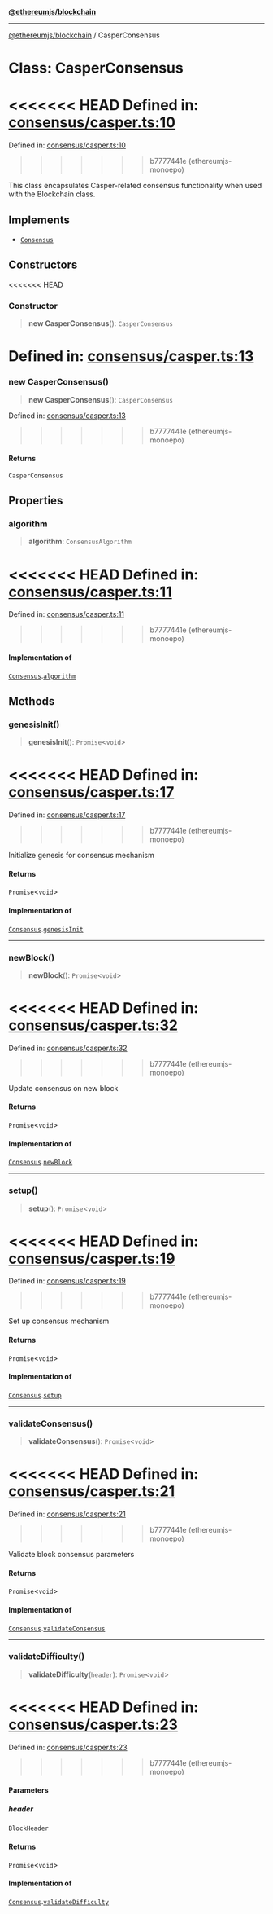 [**@ethereumjs/blockchain**](../README.md)

***

[@ethereumjs/blockchain](../README.md) / CasperConsensus

# Class: CasperConsensus

<<<<<<< HEAD
Defined in: [consensus/casper.ts:10](https://github.com/ethereumjs/ethereumjs-monorepo/blob/master/packages/blockchain/src/consensus/casper.ts#L10)
=======
Defined in: [consensus/casper.ts:10](https://github.com/Dargon789/ethereumjs-monorepo/blob/master/packages/blockchain/src/consensus/casper.ts#L10)
>>>>>>> b7777441e (ethereumjs-monoepo)

This class encapsulates Casper-related consensus functionality when used with the Blockchain class.

## Implements

- [`Consensus`](../interfaces/Consensus.md)

## Constructors

<<<<<<< HEAD
### Constructor

> **new CasperConsensus**(): `CasperConsensus`

Defined in: [consensus/casper.ts:13](https://github.com/ethereumjs/ethereumjs-monorepo/blob/master/packages/blockchain/src/consensus/casper.ts#L13)
=======
### new CasperConsensus()

> **new CasperConsensus**(): `CasperConsensus`

Defined in: [consensus/casper.ts:13](https://github.com/Dargon789/ethereumjs-monorepo/blob/master/packages/blockchain/src/consensus/casper.ts#L13)
>>>>>>> b7777441e (ethereumjs-monoepo)

#### Returns

`CasperConsensus`

## Properties

### algorithm

> **algorithm**: `ConsensusAlgorithm`

<<<<<<< HEAD
Defined in: [consensus/casper.ts:11](https://github.com/ethereumjs/ethereumjs-monorepo/blob/master/packages/blockchain/src/consensus/casper.ts#L11)
=======
Defined in: [consensus/casper.ts:11](https://github.com/Dargon789/ethereumjs-monorepo/blob/master/packages/blockchain/src/consensus/casper.ts#L11)
>>>>>>> b7777441e (ethereumjs-monoepo)

#### Implementation of

[`Consensus`](../interfaces/Consensus.md).[`algorithm`](../interfaces/Consensus.md#algorithm)

## Methods

### genesisInit()

> **genesisInit**(): `Promise`\<`void`\>

<<<<<<< HEAD
Defined in: [consensus/casper.ts:17](https://github.com/ethereumjs/ethereumjs-monorepo/blob/master/packages/blockchain/src/consensus/casper.ts#L17)
=======
Defined in: [consensus/casper.ts:17](https://github.com/Dargon789/ethereumjs-monorepo/blob/master/packages/blockchain/src/consensus/casper.ts#L17)
>>>>>>> b7777441e (ethereumjs-monoepo)

Initialize genesis for consensus mechanism

#### Returns

`Promise`\<`void`\>

#### Implementation of

[`Consensus`](../interfaces/Consensus.md).[`genesisInit`](../interfaces/Consensus.md#genesisinit)

***

### newBlock()

> **newBlock**(): `Promise`\<`void`\>

<<<<<<< HEAD
Defined in: [consensus/casper.ts:32](https://github.com/ethereumjs/ethereumjs-monorepo/blob/master/packages/blockchain/src/consensus/casper.ts#L32)
=======
Defined in: [consensus/casper.ts:32](https://github.com/Dargon789/ethereumjs-monorepo/blob/master/packages/blockchain/src/consensus/casper.ts#L32)
>>>>>>> b7777441e (ethereumjs-monoepo)

Update consensus on new block

#### Returns

`Promise`\<`void`\>

#### Implementation of

[`Consensus`](../interfaces/Consensus.md).[`newBlock`](../interfaces/Consensus.md#newblock)

***

### setup()

> **setup**(): `Promise`\<`void`\>

<<<<<<< HEAD
Defined in: [consensus/casper.ts:19](https://github.com/ethereumjs/ethereumjs-monorepo/blob/master/packages/blockchain/src/consensus/casper.ts#L19)
=======
Defined in: [consensus/casper.ts:19](https://github.com/Dargon789/ethereumjs-monorepo/blob/master/packages/blockchain/src/consensus/casper.ts#L19)
>>>>>>> b7777441e (ethereumjs-monoepo)

Set up consensus mechanism

#### Returns

`Promise`\<`void`\>

#### Implementation of

[`Consensus`](../interfaces/Consensus.md).[`setup`](../interfaces/Consensus.md#setup)

***

### validateConsensus()

> **validateConsensus**(): `Promise`\<`void`\>

<<<<<<< HEAD
Defined in: [consensus/casper.ts:21](https://github.com/ethereumjs/ethereumjs-monorepo/blob/master/packages/blockchain/src/consensus/casper.ts#L21)
=======
Defined in: [consensus/casper.ts:21](https://github.com/Dargon789/ethereumjs-monorepo/blob/master/packages/blockchain/src/consensus/casper.ts#L21)
>>>>>>> b7777441e (ethereumjs-monoepo)

Validate block consensus parameters

#### Returns

`Promise`\<`void`\>

#### Implementation of

[`Consensus`](../interfaces/Consensus.md).[`validateConsensus`](../interfaces/Consensus.md#validateconsensus)

***

### validateDifficulty()

> **validateDifficulty**(`header`): `Promise`\<`void`\>

<<<<<<< HEAD
Defined in: [consensus/casper.ts:23](https://github.com/ethereumjs/ethereumjs-monorepo/blob/master/packages/blockchain/src/consensus/casper.ts#L23)
=======
Defined in: [consensus/casper.ts:23](https://github.com/Dargon789/ethereumjs-monorepo/blob/master/packages/blockchain/src/consensus/casper.ts#L23)
>>>>>>> b7777441e (ethereumjs-monoepo)

#### Parameters

##### header

`BlockHeader`

#### Returns

`Promise`\<`void`\>

#### Implementation of

[`Consensus`](../interfaces/Consensus.md).[`validateDifficulty`](../interfaces/Consensus.md#validatedifficulty)
